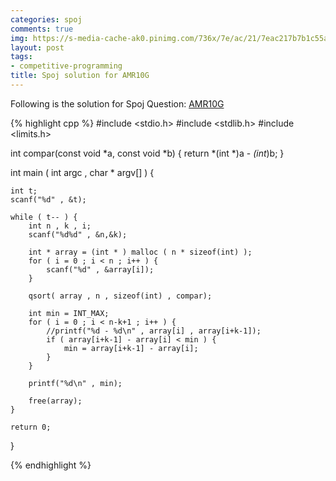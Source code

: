 ```yaml
---
categories: spoj
comments: true
img: https://s-media-cache-ak0.pinimg.com/736x/7e/ac/21/7eac217b7b1c55ab7fd56758e4e181be.jpg
layout: post
tags:
- competitive-programming
title: Spoj solution for AMR10G
---
```


Following is the solution for Spoj Question: [AMR10G](http://www.spoj.com/problems/AMR10G/)

{% highlight cpp %}
#include <stdio.h>
#include <stdlib.h>
#include <limits.h>

int compar(const void *a, const void *b) {
	return *(int *)a - *(int*)b;
}

int main ( int argc , char * argv[] ) {

	int t;
	scanf("%d" , &t);

	while ( t-- ) {
		int n , k , i;
		scanf("%d%d" , &n,&k);

		int * array = (int * ) malloc ( n * sizeof(int) );
		for ( i = 0 ; i < n ; i++ ) {
			scanf("%d" , &array[i]);
		}

		qsort( array , n , sizeof(int) , compar);

		int min = INT_MAX;
		for ( i = 0 ; i < n-k+1 ; i++ ) {
			//printf("%d - %d\n" , array[i] , array[i+k-1]);
			if ( array[i+k-1] - array[i] < min ) {
				min = array[i+k-1] - array[i];
			}
		}

		printf("%d\n" , min);

		free(array);
	}	

	return 0;
}

{% endhighlight %}